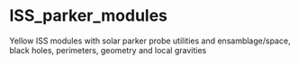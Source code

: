 # ISS_parker_modules
Yellow ISS modules with solar parker probe utilities and ensamblage/space, black holes, perimeters, geometry and local gravities
